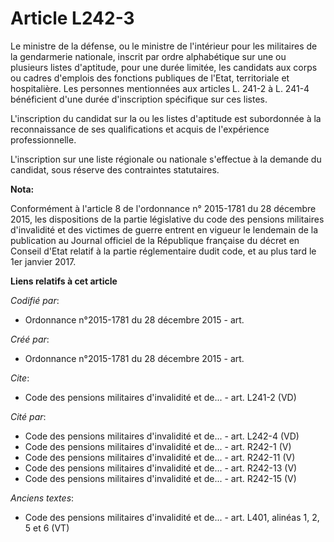 # Article L242-3

Le ministre de la défense, ou le ministre de l'intérieur pour les militaires de la gendarmerie nationale, inscrit par ordre
alphabétique sur une ou plusieurs listes d'aptitude, pour une durée limitée, les candidats aux corps ou cadres d'emplois des
fonctions publiques de l'Etat, territoriale et hospitalière. Les personnes mentionnées aux articles L. 241-2 à L. 241-4
bénéficient d'une durée d'inscription spécifique sur ces listes.

L'inscription du candidat sur la ou les listes d'aptitude est subordonnée à la reconnaissance de ses qualifications et acquis
de l'expérience professionnelle.

L'inscription sur une liste régionale ou nationale s'effectue à la demande du candidat, sous réserve des contraintes
statutaires.

**Nota:**

Conformément à l'article 8 de l'ordonnance n° 2015-1781 du 28 décembre 2015, les dispositions de la partie législative du
code des pensions militaires d'invalidité et des victimes de guerre entrent en vigueur le lendemain de la publication au
Journal officiel de la République française du décret en Conseil d'Etat relatif à la partie réglementaire dudit code, et au
plus tard le 1er janvier 2017.

**Liens relatifs à cet article**

_Codifié par_:

  - Ordonnance n°2015-1781 du 28 décembre 2015 - art.

_Créé par_:

  - Ordonnance n°2015-1781 du 28 décembre 2015 - art.

_Cite_:

  - Code des pensions militaires d'invalidité et de... - art. L241-2 (VD)

_Cité par_:

  - Code des pensions militaires d'invalidité et de... - art. L242-4 (VD)
  - Code des pensions militaires d'invalidité et de... - art. R242-1 (V)
  - Code des pensions militaires d'invalidité et de... - art. R242-11 (V)
  - Code des pensions militaires d'invalidité et de... - art. R242-13 (V)
  - Code des pensions militaires d'invalidité et de... - art. R242-15 (V)

_Anciens textes_:

  - Code des pensions militaires d'invalidité et de... - art. L401, alinéas 1, 2, 5 et 6  (VT)
